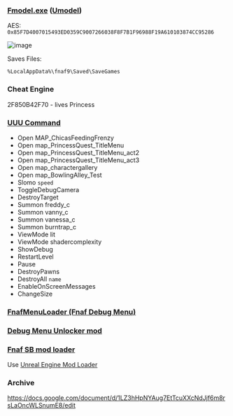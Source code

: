### [Fmodel.exe](https://github.com/iAmAsval/FModel) ([Umodel](https://github.com/gildor2/UEViewer))
AES: `0x85F7D4007015493ED0359C9007266038F8F7B1F96988F19A610103874CC95286`

![image](https://user-images.githubusercontent.com/87380272/147861521-84196a24-23cb-4113-88cf-2dbc39fbe9b3.png)

Saves Files:
```
%LocalAppData%\fnaf9\Saved\SaveGames
```

### Cheat Engine
2F850B42F70 - lives Princess

### [UUU Command](https://framedsc.com/GeneralGuides/universal_ue4_consoleunlocker.htm)
- Open MAP_ChicasFeedingFrenzy
- Open map_PrincessQuest_TitleMenu
- Open map_PrincessQuest_TitleMenu_act2
- Open map_PrincessQuest_TitleMenu_act3
- Open map_charactergallery
- Open map_BowlingAlley_Test
- Slomo `speed`
- ToggleDebugCamera
- DestroyTarget
- Summon freddy_c
- Summon vanny_c
- Summon vanessa_c
- Summon burntrap_c
- ViewMode lit
- ViewMode shadercomplexity
- ShowDebug
- RestartLevel
- Pause
- DestroyPawns
- DestroyAll `name`
- EnableOnScreenMessages
- ChangeSize

### [FnafMenuLoader (Fnaf Debug Menu)](https://github.com/Skizzium/FNaFMenuLoader)

### [Debug Menu Unlocker mod](https://github.com/Kaydax/DebugMenuUnlocker)

### [Fnaf SB mod loader](https://cdn.kaydax.xyz/fnaf_sb_mod_loader.zip)
Use [Unreal Engine Mod Loader](https://github.com/RussellJerome/UnrealModLoader)
### Archive
https://docs.google.com/document/d/1LZ3hHpNYAug7EtTcuXXcNdJjf6m8rsLaOncWLSnumE8/edit
